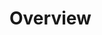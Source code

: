 # Overview

[//]: # (Shortly explain purpose and workflow of Poodle)
[//]: # (Screenshot of Overview with explanations)

